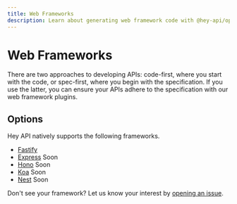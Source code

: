 ```yaml
---
title: Web Frameworks
description: Learn about generating web framework code with @hey-api/openapi-ts.
---
```


# Web Frameworks

There are two approaches to developing APIs: code-first, where you start with the code, or spec-first, where you begin with the specification. If you use the latter, you can ensure your APIs adhere to the specification with our web framework plugins.

## Options

Hey API natively supports the following frameworks.

- [Fastify](/openapi-ts/plugins/fastify)
- [Express](/openapi-ts/plugins/express) <span data-soon>Soon</span>
- [Hono](/openapi-ts/plugins/hono) <span data-soon>Soon</span>
- [Koa](/openapi-ts/plugins/koa) <span data-soon>Soon</span>
- [Nest](/openapi-ts/plugins/nest) <span data-soon>Soon</span>

Don't see your framework? Let us know your interest by [opening an issue](https://github.com/hey-api/openapi-ts/issues).

<!--@include: ../partials/examples.md-->
<!--@include: ../partials/sponsors.md-->
